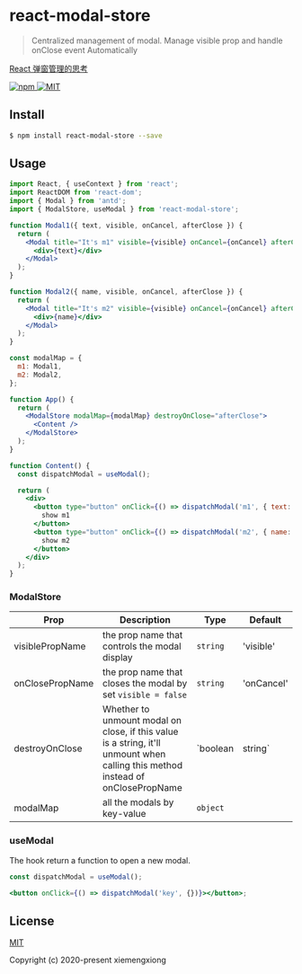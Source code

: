 # react-modal-store

> Centralized management of modal. Manage visible prop and handle onClose event Automatically

[React 弹窗管理的思考](https://github.com/mengxiong10/blog/issues/11)

<a href="https://www.npmjs.com/package/react-modal-store">
  <img src="https://img.shields.io/npm/v/react-modal-store.svg" alt="npm">
</a>
<a href="LICENSE">
  <img src="https://img.shields.io/badge/License-MIT-yellow.svg" alt="MIT">
</a>

## Install

```bash
$ npm install react-modal-store --save
```

## Usage

```jsx
import React, { useContext } from 'react';
import ReactDOM from 'react-dom';
import { Modal } from 'antd';
import { ModalStore, useModal } from 'react-modal-store';

function Modal1({ text, visible, onCancel, afterClose }) {
  return (
    <Modal title="It's m1" visible={visible} onCancel={onCancel} afterClose={afterClose}>
      <div>{text}</div>
    </Modal>
  );
}

function Modal2({ name, visible, onCancel, afterClose }) {
  return (
    <Modal title="It's m2" visible={visible} onCancel={onCancel} afterClose={afterClose}>
      <div>{name}</div>
    </Modal>
  );
}

const modalMap = {
  m1: Modal1,
  m2: Modal2,
};

function App() {
  return (
    <ModalStore modalMap={modalMap} destroyOnClose="afterClose">
      <Content />
    </ModalStore>
  );
}

function Content() {
  const dispatchModal = useModal();

  return (
    <div>
      <button type="button" onClick={() => dispatchModal('m1', { text: 'm1 content' })}>
        show m1
      </button>
      <button type="button" onClick={() => dispatchModal('m2', { name: 'm2 content' })}>
        show m2
      </button>
    </div>
  );
}
```

### ModalStore

| Prop            | Description                                                                                                                     | Type     | Default    |
| --------------- | ------------------------------------------------------------------------------------------------------------------------------- | -------- | ---------- |
| visiblePropName | the prop name that controls the modal display                                                                                   | `string` | 'visible'  |
| onClosePropName | the prop name that closes the modal by set `visible = false`                                                                    | `string` | 'onCancel' |
| destroyOnClose  | Whether to unmount modal on close, if this value is a string, it'll unmount when calling this method instead of onClosePropName | `boolean | string`    | true |
| modalMap        | all the modals by key-value                                                                                                     | `object` |            |

### useModal

The hook return a function to open a new modal.

```jsx
const dispatchModal = useModal();

<button onClick={() => dispatchModal('key', {})}></button>;
```

## License

[MIT](https://github.com/mengxiong10/react-modal-store/blob/master/LICENSE)

Copyright (c) 2020-present xiemengxiong
